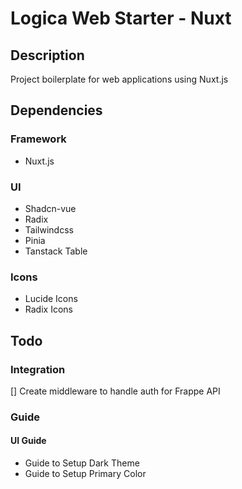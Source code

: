 # Logica Web Starter - Nuxt

## Description

Project boilerplate for web applications using Nuxt.js

## Dependencies

### Framework

- Nuxt.js

### UI

- Shadcn-vue
- Radix
- Tailwindcss
- Pinia
- Tanstack Table

### Icons

- Lucide Icons
- Radix Icons

## Todo

### Integration

[] Create middleware to handle auth for Frappe API

### Guide

#### UI Guide

- Guide to Setup Dark Theme
- Guide to Setup Primary Color
